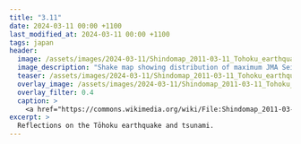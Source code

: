 ```yaml
---
title: "3.11"
date: 2024-03-11 00:00 +1100
last_modified_at: 2024-03-11 00:00 +1100
tags: japan
header:
  image: /assets/images/2024-03-11/Shindomap_2011-03-11_Tohoku_earthquake.png
  image_description: "Shake map showing distribution of maximum JMA Seismic Intensities by-prefecture for the 11 March 2011"
  teaser: /assets/images/2024-03-11/Shindomap_2011-03-11_Tohoku_earthquake.png
  overlay_image: /assets/images/2024-03-11/Shindomap_2011-03-11_Tohoku_earthquake-overlay.png
  overlay_filter: 0.4
  caption: >
    <a href="https://commons.wikimedia.org/wiki/File:Shindomap_2011-03-11_Tohoku_earthquake.png">own work</a>, <a href="https://creativecommons.org/licenses/by-sa/3.0">CC BY-SA 3.0</a>, via Wikimedia Commons
excerpt: >
  Reflections on the Tōhoku earthquake and tsunami.
---
```

